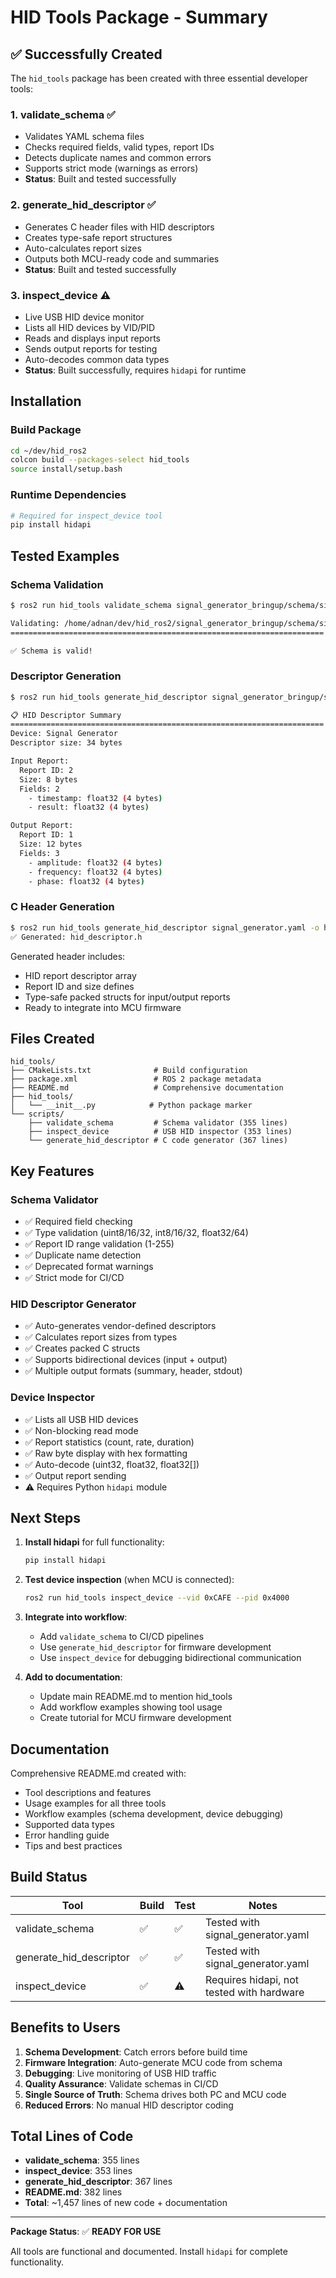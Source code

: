 # HID Tools Package - Summary

## ✅ Successfully Created

The `hid_tools` package has been created with three essential developer tools:

### 1. **validate_schema** ✅
- Validates YAML schema files
- Checks required fields, valid types, report IDs
- Detects duplicate names and common errors
- Supports strict mode (warnings as errors)
- **Status**: Built and tested successfully

### 2. **generate_hid_descriptor** ✅
- Generates C header files with HID descriptors
- Creates type-safe report structures
- Auto-calculates report sizes
- Outputs both MCU-ready code and summaries
- **Status**: Built and tested successfully

### 3. **inspect_device** ⚠️
- Live USB HID device monitor
- Lists all HID devices by VID/PID
- Reads and displays input reports
- Sends output reports for testing
- Auto-decodes common data types
- **Status**: Built successfully, requires `hidapi` for runtime

## Installation

### Build Package
```bash
cd ~/dev/hid_ros2
colcon build --packages-select hid_tools
source install/setup.bash
```

### Runtime Dependencies
```bash
# Required for inspect_device tool
pip install hidapi
```

## Tested Examples

### Schema Validation
```bash
$ ros2 run hid_tools validate_schema signal_generator_bringup/schema/signal_generator.yaml

Validating: /home/adnan/dev/hid_ros2/signal_generator_bringup/schema/signal_generator.yaml
======================================================================

✅ Schema is valid!
```

### Descriptor Generation
```bash
$ ros2 run hid_tools generate_hid_descriptor signal_generator_bringup/schema/signal_generator.yaml --summary

📋 HID Descriptor Summary
======================================================================
Device: Signal Generator
Descriptor size: 34 bytes

Input Report:
  Report ID: 2
  Size: 8 bytes
  Fields: 2
    - timestamp: float32 (4 bytes)
    - result: float32 (4 bytes)

Output Report:
  Report ID: 1
  Size: 12 bytes
  Fields: 3
    - amplitude: float32 (4 bytes)
    - frequency: float32 (4 bytes)
    - phase: float32 (4 bytes)
```

### C Header Generation
```bash
$ ros2 run hid_tools generate_hid_descriptor signal_generator.yaml -o hid_descriptor.h
✅ Generated: hid_descriptor.h
```

Generated header includes:
- HID report descriptor array
- Report ID and size defines
- Type-safe packed structs for input/output reports
- Ready to integrate into MCU firmware

## Files Created

```
hid_tools/
├── CMakeLists.txt              # Build configuration
├── package.xml                 # ROS 2 package metadata
├── README.md                   # Comprehensive documentation
├── hid_tools/
│   └── __init__.py            # Python package marker
└── scripts/
    ├── validate_schema         # Schema validator (355 lines)
    ├── inspect_device          # USB HID inspector (353 lines)
    └── generate_hid_descriptor # C code generator (367 lines)
```

## Key Features

### Schema Validator
- ✅ Required field checking
- ✅ Type validation (uint8/16/32, int8/16/32, float32/64)
- ✅ Report ID range validation (1-255)
- ✅ Duplicate name detection
- ✅ Deprecated format warnings
- ✅ Strict mode for CI/CD

### HID Descriptor Generator
- ✅ Auto-generates vendor-defined descriptors
- ✅ Calculates report sizes from types
- ✅ Creates packed C structs
- ✅ Supports bidirectional devices (input + output)
- ✅ Multiple output formats (summary, header, stdout)

### Device Inspector
- ✅ Lists all USB HID devices
- ✅ Non-blocking read mode
- ✅ Report statistics (count, rate, duration)
- ✅ Raw byte display with hex formatting
- ✅ Auto-decode (uint32, float32, float32[])
- ✅ Output report sending
- ⚠️ Requires Python `hidapi` module

## Next Steps

1. **Install hidapi** for full functionality:
   ```bash
   pip install hidapi
   ```

2. **Test device inspection** (when MCU is connected):
   ```bash
   ros2 run hid_tools inspect_device --vid 0xCAFE --pid 0x4000
   ```

3. **Integrate into workflow**:
   - Add `validate_schema` to CI/CD pipelines
   - Use `generate_hid_descriptor` for firmware development
   - Use `inspect_device` for debugging bidirectional communication

4. **Add to documentation**:
   - Update main README.md to mention hid_tools
   - Add workflow examples showing tool usage
   - Create tutorial for MCU firmware development

## Documentation

Comprehensive README.md created with:
- Tool descriptions and features
- Usage examples for all three tools
- Workflow examples (schema development, device debugging)
- Supported data types
- Error handling guide
- Tips and best practices

## Build Status

| Tool | Build | Test | Notes |
|------|-------|------|-------|
| validate_schema | ✅ | ✅ | Tested with signal_generator.yaml |
| generate_hid_descriptor | ✅ | ✅ | Tested with signal_generator.yaml |
| inspect_device | ✅ | ⚠️ | Requires hidapi, not tested with hardware |

## Benefits to Users

1. **Schema Development**: Catch errors before build time
2. **Firmware Integration**: Auto-generate MCU code from schema
3. **Debugging**: Live monitoring of USB HID traffic
4. **Quality Assurance**: Validate schemas in CI/CD
5. **Single Source of Truth**: Schema drives both PC and MCU code
6. **Reduced Errors**: No manual HID descriptor coding

## Total Lines of Code

- **validate_schema**: 355 lines
- **inspect_device**: 353 lines
- **generate_hid_descriptor**: 367 lines
- **README.md**: 382 lines
- **Total**: ~1,457 lines of new code + documentation

---

**Package Status**: ✅ **READY FOR USE**

All tools are functional and documented. Install `hidapi` for complete functionality.
